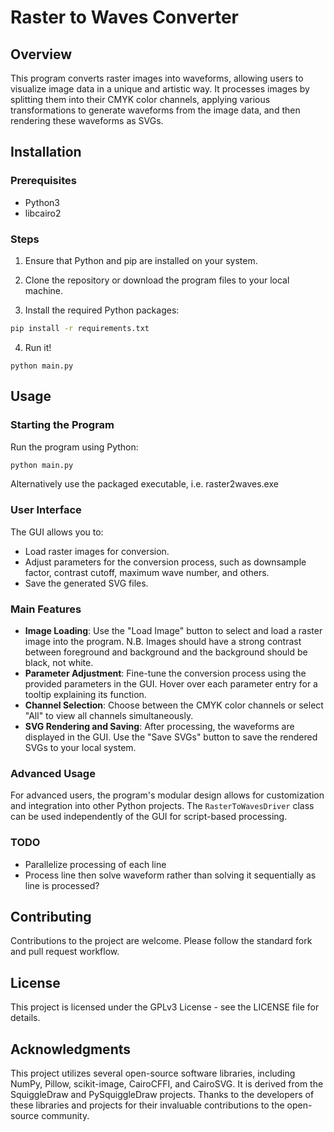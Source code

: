 # Raster to Waves Converter

## Overview

This program converts raster images into waveforms, allowing users to visualize image data in a unique and artistic way. It processes images by splitting them into their CMYK color channels, applying various transformations to generate waveforms from the image data, and then rendering these waveforms as SVGs.

## Installation

### Prerequisites

- Python3
- libcairo2

### Steps

1. Ensure that Python and pip are installed on your system.

2. Clone the repository or download the program files to your local machine.

3. Install the required Python packages:

```bash
pip install -r requirements.txt
```

4. Run it!
```
python main.py
```

## Usage

### Starting the Program

Run the program using Python:

```bash
python main.py
```

Alternatively use the packaged executable, i.e. raster2waves.exe

### User Interface

The GUI allows you to:

- Load raster images for conversion.
- Adjust parameters for the conversion process, such as downsample factor, contrast cutoff, maximum wave number, and others.
- Save the generated SVG files.

### Main Features

- **Image Loading**: Use the "Load Image" button to select and load a raster image into the program. N.B. Images should have a strong contrast between foreground and background and the background should be black, not white.
- **Parameter Adjustment**: Fine-tune the conversion process using the provided parameters in the GUI. Hover over each parameter entry for a tooltip explaining its function.
- **Channel Selection**: Choose between the CMYK color channels or select "All" to view all channels simultaneously.
- **SVG Rendering and Saving**: After processing, the waveforms are displayed in the GUI. Use the "Save SVGs" button to save the rendered SVGs to your local system.

### Advanced Usage

For advanced users, the program's modular design allows for customization and integration into other Python projects. The `RasterToWavesDriver` class can be used independently of the GUI for script-based processing.

### TODO
- Parallelize processing of each line
- Process line then solve waveform rather than solving it sequentially as line is processed?

## Contributing

Contributions to the project are welcome. Please follow the standard fork and pull request workflow.

## License

This project is licensed under the GPLv3 License - see the LICENSE file for details.

## Acknowledgments

This project utilizes several open-source software libraries, including NumPy, Pillow, scikit-image, CairoCFFI, and CairoSVG. It is derived from the SquiggleDraw and PySquiggleDraw projects. Thanks to the developers of these libraries and projects for their invaluable contributions to the open-source community.
